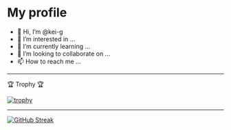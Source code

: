 # My profile

- 👋 Hi, I’m @kei-g
- 👀 I’m interested in ...
- 🌱 I’m currently learning ...
- 💞️ I’m looking to collaborate on ...
- 📫 How to reach me ...

<!---
kei-g/kei-g is a ✨ special ✨ repository because its `README.md` (this file) appears on your GitHub profile.
You can click the Preview link to take a look at your changes.
--->

---

:trophy: Trophy :trophy:

[![trophy](https://github-profile-trophy.vercel.app/?username=kei-g&column=4&theme=nord)](https://github.com/kei-g/github-profile-trophy)

---

[![GitHub Streak](https://github-readme-streak-stats.herokuapp.com?user=kei-g&theme=nord)](https://git.io/streak-stats)
